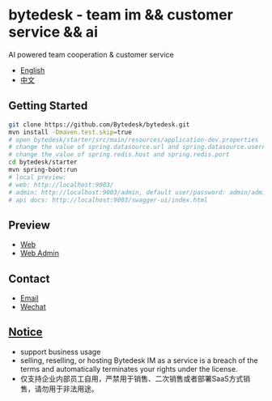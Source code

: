 <!--
 * @Author: jackning 270580156@qq.com
 * @Date: 2024-01-29 16:43:44
 * @LastEditors: jack ning github@bytedesk.com
 * @LastEditTime: 2024-03-29 18:17:21
 * @Description: bytedesk.com https://github.com/Bytedesk/bytedesk
 *   Please be aware of the BSL license restrictions before installing Bytedesk IM –
 *  selling, reselling, or hosting Bytedesk IM as a service is a breach of the terms and automatically terminates your rights under the license.
 *  仅支持企业内部员工自用，严禁用于销售、二次销售或者部署SaaS方式销售
 *  Business Source License 1.1: https://github.com/Bytedesk/bytedesk/blob/main/LICENSE
 *  contact: 270580156@qq.com
 *  联系：270580156@qq.com
 * Copyright (c) 2024 by bytedesk.com, All Rights Reserved.
-->

# bytedesk - team im && customer service && ai

AI powered team cooperation & customer service

- [English](./README.md)
- [中文](./README.zh.md)

## Getting Started

```bash
git clone https://github.com/Bytedesk/bytedesk.git
mvn install -Dmaven.test.skip=true
# open bytedesk/starter/src/main/resources/application-dev.properties
# change the value of spring.datasource.url and spring.datasource.username and spring.datasource.password
# change the value of spring.redis.host and spring.redis.port
cd bytedesk/starter
mvn spring-boot:run
# local preview:
# web: http://localhost:9003/
# admin: http://localhost:9003/admin, default user/password: admin/admin
# api docs: http://localhost:9003/swagger-ui/index.html
```

## Preview

- [Web](https://www.weiyuai.cn/)
- [Web Admin](https://www.weiyuai.cn/admin)

## Contact

- [Email](mailto:270580156@qq.com)
- [Wechat](./wechat.png)

## [Notice](https://www.weiyuai.cn/)

- support business usage
- selling, reselling, or hosting Bytedesk IM as a service is a breach of the terms and automatically terminates your rights under the license.
- 仅支持企业内部员工自用，严禁用于销售、二次销售或者部署SaaS方式销售，请勿用于非法用途。
